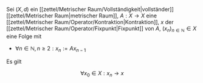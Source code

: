 Sei $(X, d)$ ein [[zettel/Metrischer Raum/Vollständigkeit|vollständer]] [[zettel/Metrischer Raum|metrischer Raum]], $A : X \to X$ eine [[zettel/Metrischer Raum/Operator/Kontraktion|Kontraktion]], $x$ der [[zettel/Metrischer Raum/Operator/Fixpunkt|Fixpunkt]] von $A$, $(x_n)_{n \in \mathbb{N}} \in X$ eine Folge mit
- $\forall n \in \mathbb{N}, n \ge 2 : x_n := Ax_{n-1}$

Es gilt

$$
	\forall x_0 \in X : x_n \to x
$$